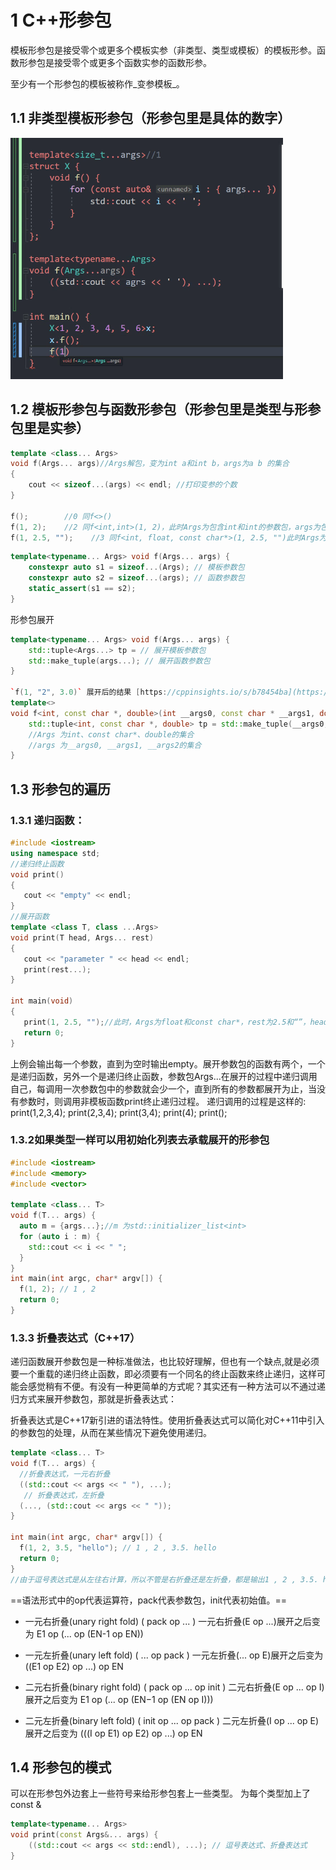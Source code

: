 
# 1 C++形参包
模板形参包是接受零个或更多个模板实参（非类型、类型或模板）的模板形参。函数形参包是接受零个或更多个函数实参的函数形参。

至少有一个形参包的模板被称作_变参模板_。

## 1.1 非类型模板形参包（形参包里是具体的数字）
![](images/C++形参包与可变参数模板_image_1.png)




## 1.2 模板形参包与函数形参包（形参包里是类型与形参包里是实参）

```cpp
template <class... Args>
void f(Args... args)//Args解包，变为int a和int b，args为a b 的集合
{    
    cout << sizeof...(args) << endl; //打印变参的个数
}

f();        //0 同f<>()
f(1, 2);    //2 同f<int,int>(1, 2)，此时Args为包含int和int的参数包，args为包含1,2(形参1，形参2)的参数包
f(1, 2.5, "");    //3 同f<int, float, const char*>(1, 2.5, "")此时Args为包含int, float, const char*的参数包，args为包含1，2.5，3（形参1、形参2、形参3）的参数包
```

```cpp
template<typename... Args> void f(Args... args) { 
    constexpr auto s1 = sizeof...(Args); // 模板参数包 
    constexpr auto s2 = sizeof...(args); // 函数参数包 
    static_assert(s1 == s2);
}
```

形参包展开
```cpp
template<typename... Args> void f(Args... args) { 
    std::tuple<Args...> tp = // 展开模板参数包 
    std::make_tuple(args...); // 展开函数参数包 
}

`f(1, "2", 3.0)` 展开后的结果 [https://cppinsights.io/s/b78454ba](https://cppinsights.io/s/b78454ba)
template<> 
void f<int, const char *, double>(int __args0, const char * __args1, double __args2) { 
    std::tuple<int, const char *, double> tp = std::make_tuple(__args0, __args1, __args2); 
    //Args 为int、const char*、double的集合
    //args 为__args0, __args1, __args2的集合
}
```

## 1.3 形参包的遍历

### 1.3.1 递归函数：
```cpp
#include <iostream>
using namespace std;
//递归终止函数
void print()
{
   cout << "empty" << endl;
}
//展开函数
template <class T, class ...Args>
void print(T head, Args... rest)
{
   cout << "parameter " << head << endl;
   print(rest...);
}

int main(void)
{
   print(1, 2.5, "");//此时，Args为float和const char*，rest为2.5和“”，head为1
   return 0;
}
```
上例会输出每一个参数，直到为空时输出empty。展开参数包的函数有两个，一个是递归函数，另外一个是递归终止函数，参数包Args...在展开的过程中递归调用自己，每调用一次参数包中的参数就会少一个，直到所有的参数都展开为止，当没有参数时，则调用非模板函数print终止递归过程。
递归调用的过程是这样的:
print(1,2,3,4);
print(2,3,4);
print(3,4);
print(4);
print();


### 1.3.2如果类型一样可以用初始化列表去承载展开的形参包
```cpp
#include <iostream>
#include <memory>
#include <vector>

template <class... T>
void f(T... args) {
  auto m = {args...};//m 为std::initializer_list<int>
  for (auto i : m) {
    std::cout << i << " ";
  }
}
int main(int argc, char* argv[]) {
  f(1, 2); // 1 , 2
  return 0;
}
```

### 1.3.3 折叠表达式（C++17）
递归函数展开参数包是一种标准做法，也比较好理解，但也有一个缺点,就是必须要一个重载的递归终止函数，即必须要有一个同名的终止函数来终止递归，这样可能会感觉稍有不便。有没有一种更简单的方式呢？其实还有一种方法可以不通过递归方式来展开参数包，那就是折叠表达式：

折叠表达式是C++17新引进的语法特性。使用折叠表达式可以简化对C++11中引入的参数包的处理，从而在某些情况下避免使用递归。
```cpp
template <class... T>
void f(T... args) {
  //折叠表达式，一元右折叠
  ((std::cout << args << " "), ...);
   // 折叠表达式，左折叠
  (..., (std::cout << args << " "));
}

int main(int argc, char* argv[]) {
  f(1, 2, 3.5, "hello"); // 1 , 2 , 3.5. hello
  return 0;
}
//由于逗号表达式是从左往右计算，所以不管是右折叠还是左折叠，都是输出1 , 2 , 3.5. hello
```

==语法形式中的op代表运算符，pack代表参数包，init代表初始值。==

- 一元右折叠(unary right fold)
( pack op ... )
一元右折叠(E op ...)展开之后变为 E1 op (... op (EN-1 op EN))

- 一元左折叠(unary left fold)
( ... op pack )
一元左折叠(... op E)展开之后变为 ((E1 op E2) op ...) op EN

- 二元右折叠(binary right fold)
( pack op ... op init )
二元右折叠(E op ... op I)展开之后变为 E1 op (... op (EN−1 op (EN op I)))

- 二元左折叠(binary left fold)
( init op ... op pack )
二元左折叠(I op ... op E)展开之后变为 (((I op E1) op E2) op ...) op EN

## 1.4 形参包的模式

可以在形参包外边套上一些符号来给形参包套上一些类型。
为每个类型加上了const &
```cpp
template<typename... Args> 
void print(const Args&... args) {
    ((std::cout << args << std::endl), ...); // 逗号表达式、折叠表达式 
}
```